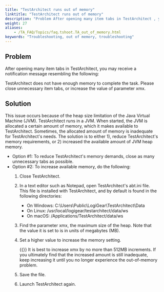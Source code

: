 ```yaml
--- 
title: "TestArchitect runs out of memory"
linktitle: "TestArchitect runs out of memory"
description: "Problem After opening many item tabs in TestArchitect , you may receive a notification message resembling the following: TestArchitect does not have enough memory to complete the task. Please close ..."
weight: 27
aliases: 
    - /TA_FAQ/Topics/faq.tshoot.TA_out_of_memory.html
keywords: "Troubleshooting, out of memory, troubleshooting"
---
```


## Problem

After opening many item tabs in TestArchitect, you may receive a notification message resembling the following:

TestArchitect does not have enough memory to complete the task. Please close unnecessary item tabs, or increase the value of parameter xmx.

## Solution  

This issue occurs because of the heap size limitation of the Java Virtual Machine \(JVM\). TestArchitect runs in a JVM. When started, the JVM is allocated a certain amount of memory, which it makes available to TestArchitect. Sometimes, the allocated amount of memory is inadequate for TestArchitect's needs. The solution is to either 1\), reduce TestArchitect's memory requirements, or 2\) increased the available amount of JVM heap memory.

-   Option \#1: To reduce TestArchitect's memory demands, close as many unnecessary tabs as possible.
-   Option \#2: To increase available memory, do the following:
    1.  Close TestArchitect.
    2.  In a text editor such as Notepad, open TestArchitect's abt.ini file. This file is installed with TestArchitect, and by default is found in the following directories:
        -   On Windows: C:\\Users\\Public\\LogiGear\\TestArchitect\\Data
        -   On Linux: /usr/local/logigear/testarchitect/data/ws
        -   On macOS: /Applications/TestArchitect/data/ws
    3.  Find the parameter xmx, the maximum size of the heap. Note that the value it is set to is in units of megabytes \(MB\).
    4.  Set a higher value to increase the memory setting.

        {{<tip>}} It is best to increase xmx by no more than 512MB increments. If you ultimately find that the increased amount is still inadequate, keep increasing it until you no longer experience the out-of-memory problem.

    5.  Save the file.
    6.  Launch TestArchitect again.




